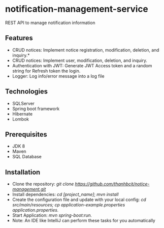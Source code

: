 # notification-management-service
REST API to manage notification information

## Features

- CRUD notices: Implement notice registration, modification, deletion, and inquiry.*
- CRUD notices:  Implement user, modification, deletion, and inquiry.
- Authentication with JWT: Generate JWT Access token and a random string for Refresh token the login.
- Logger: Log info/error message into a log file

## Technologies
- SQLServer
- Spring boot framework
- Hibernate
- Lombok

## Prerequisites
- JDK 8
- Maven
- SQL Database

## Installation

- Clone the repository: 
  *git clone https://github.com/thanhbcit/notice-management.git*
- Install dependencies: 
   *cd [project_name]*; 
   *mvn install*
- Create the configuration file and update with your local config: 
  *cd src/main/resources; 
  cp application-example.properties application.properties.*
- Start Application: 
  *mvn spring-boot:run.*
- Note: An IDE like IntelliJ can perform these tasks for you automatically

